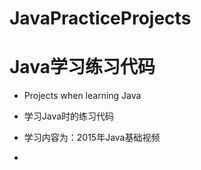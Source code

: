 # JavaPracticeProjects
# Java学习练习代码

- Projects when learning Java
- 学习Java时的练习代码

- 学习内容为：2015年Java基础视频
- 
